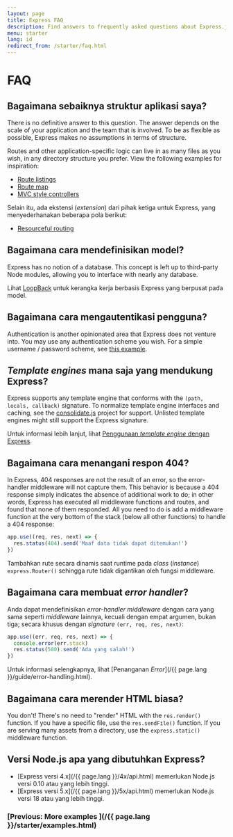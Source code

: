 ```yaml
---
layout: page
title: Express FAQ
description: Find answers to frequently asked questions about Express.js, including topics on application structure, models, authentication, template engines, error handling, and more.
menu: starter
lang: id
redirect_from: /starter/faq.html
---
```


# FAQ

## Bagaimana sebaiknya struktur aplikasi saya?

There is no definitive answer to this question. The answer depends
on the scale of your application and the team that is involved. To be as
flexible as possible, Express makes no assumptions in terms of structure.

Routes and other application-specific logic can live in as many files
as you wish, in any directory structure you prefer. View the following
examples for inspiration:

- [Route listings](https://github.com/expressjs/express/blob/4.13.1/examples/route-separation/index.js#L32-L47)
- [Route map](https://github.com/expressjs/express/blob/4.13.1/examples/route-map/index.js#L52-L66)
- [MVC style controllers](https://github.com/expressjs/express/tree/master/examples/mvc)

Selain itu, ada ekstensi (_extension_) dari pihak ketiga untuk Express, yang menyederhanakan beberapa pola berikut:

- [Resourceful routing](https://github.com/expressjs/express-resource)

## Bagaimana cara mendefinisikan model?

Express has no notion of a database. This concept is
left up to third-party Node modules, allowing you to
interface with nearly any database.

Lihat [LoopBack](http://loopback.io) untuk kerangka kerja berbasis
Express yang berpusat pada model.

## Bagaimana cara mengautentikasi pengguna?

Authentication is another opinionated area that Express does not
venture into. You may use any authentication scheme you wish.
For a simple username / password scheme, see [this example](https://github.com/expressjs/express/tree/master/examples/auth).

## _Template engines_ mana saja yang mendukung Express?

Express supports any template engine that conforms with the `(path, locals, callback)` signature.
To normalize template engine interfaces and caching, see the
[consolidate.js](https://github.com/visionmedia/consolidate.js)
project for support. Unlisted template engines might still support the Express signature.

Untuk informasi lebih lanjut, lihat [Penggunaan _template engine_ dengan Express](/{{page.lang}}/guide/using-template-engines.html).

## Bagaimana cara menangani respon 404?

In Express, 404 responses are not the result of an error, so
the error-handler middleware will not capture them. This behavior is
because a 404 response simply indicates the absence of additional work to do;
in other words, Express has executed all middleware functions and routes,
and found that none of them responded. All you need to
do is add a middleware function at the very bottom of the stack (below all other functions)
to handle a 404 response:

```js
app.use((req, res, next) => {
  res.status(404).send('Maaf data tidak dapat ditemukan!')
})
```

Tambahkan rute secara dinamis saat runtime pada _class_ (_instance_) `express.Router()` sehingga rute tidak digantikan oleh fungsi middleware.

## Bagaimana cara membuat _error handler_?

Anda dapat mendefinisikan _error-handler middleware_ dengan cara yang sama seperti _middleware_ lainnya, kecuali dengan empat argumen, bukan tiga; secara khusus dengan _signature_ `(err, req, res, next)`:

```js
app.use((err, req, res, next) => {
  console.error(err.stack)
  res.status(500).send('Ada yang salah!')
})
```

Untuk informasi selengkapnya, lihat [Penanganan _Error_](/{{ page.lang }}/guide/error-handling.html).

## Bagaimana cara merender HTML biasa?

You don't! There's no need to "render" HTML with the `res.render()` function.
If you have a specific file, use the `res.sendFile()` function.
If you are serving many assets from a directory, use the `express.static()`
middleware function.

## Versi Node.js apa yang dibutuhkan Express?

- [Express versi 4.x](/{{ page.lang }}/4x/api.html) memerlukan Node.js versi 0.10 atau yang lebih tinggi.
- [Express versi 5.x](/{{ page.lang }}/5x/api.html) memerlukan Node.js versi 18 atau yang lebih tinggi.

### [Previous: More examples ](/{{ page.lang }}/starter/examples.html)
